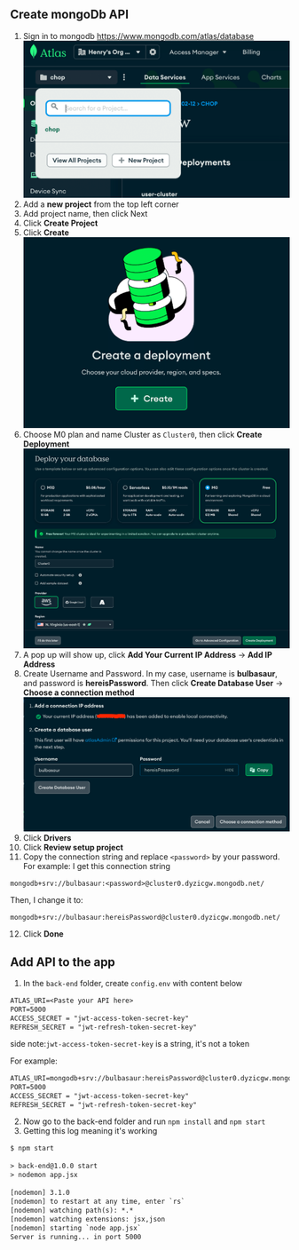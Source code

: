 ## Create mongoDb API
1. Sign in to mongodb https://www.mongodb.com/atlas/database
![Sign in](./attachments/mongo-1.png)
2. Add a **new project** from the top left corner
3. Add project name, then click Next
4. Click **Create Project**
5. Click **Create**
![create deployment](./attachments/mongo-2.png)
6. Choose M0 plan and name Cluster as `Cluster0`, then click **Create Deployment**
![setup deployment](./attachments/mongo-3.png)
7. A pop up will show up, click **Add Your Current IP Address** -> **Add IP Address**
8. Create Username and Password. In my case, username is **bulbasaur**, and password is **hereisPassword**. Then click **Create Database User** -> **Choose a connection method**
![setup database access](./attachments/mongo-4.png)
9. Click **Drivers**
10. Click **Review setup project**
11. Copy the connection string and replace `<password>` by your password. For example:
I get this connection string
```
mongodb+srv://bulbasaur:<password>@cluster0.dyzicgw.mongodb.net/
```
Then, I change it to:
```
mongodb+srv://bulbasaur:hereisPassword@cluster0.dyzicgw.mongodb.net/
```
12. Click **Done**

## Add API to the app

1. In the `back-end` folder, create `config.env` with content below

```
ATLAS_URI=<Paste your API here>
PORT=5000
ACCESS_SECRET = "jwt-access-token-secret-key"
REFRESH_SECRET = "jwt-refresh-token-secret-key"
```

side note:`jwt-access-token-secret-key` is a string, it's not a token

For example:
```
ATLAS_URI=mongodb+srv://bulbasaur:hereisPassword@cluster0.dyzicgw.mongodb.net/
PORT=5000
ACCESS_SECRET = "jwt-access-token-secret-key"
REFRESH_SECRET = "jwt-refresh-token-secret-key"
```
2. Now go to the back-end folder and run `npm install` and `npm start`
3. Getting this log meaning it's working
```
$ npm start

> back-end@1.0.0 start
> nodemon app.jsx

[nodemon] 3.1.0
[nodemon] to restart at any time, enter `rs`
[nodemon] watching path(s): *.*
[nodemon] watching extensions: jsx,json
[nodemon] starting `node app.jsx`
Server is running... in port 5000
```
